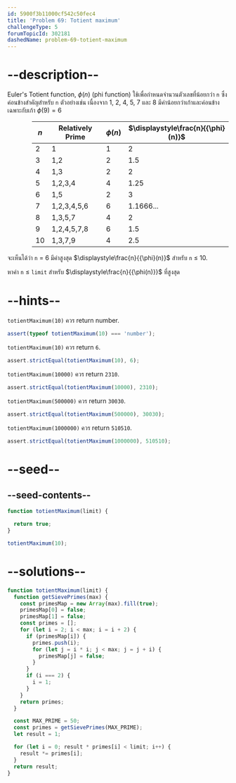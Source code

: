 ```yaml
---
id: 5900f3b11000cf542c50fec4
title: 'Problem 69: Totient maximum'
challengeType: 5
forumTopicId: 302181
dashedName: problem-69-totient-maximum
---
```


# --description--

Euler's Totient function, ${\phi}(n)$ (phi function)
ใช้เพื่อกำหนดจำนวนตัวเลขที่น้อยกว่า `n` ซึ่งค่อนข้างสำคัญสำหรับ `n` ตัวอย่างเช่น เนื่องจาก 1, 2, 4, 5, 7 และ 8 มีค่าน้อยกว่าเก้าและค่อนข้างเฉพาะกับเก้า ${\phi}(9) = 6$
<div style='margin-left: 4em;'>

| $n$ | $\text{Relatively Prime}$ | $\displaystyle{\phi}(n)$ | $\displaystyle\frac{n}{{\phi}(n)}$ |
| --- | ------------------------- | ------------------------ | ---------------------------------- |
| 2   | 1                         | 1                        | 2                                  |
| 3   | 1,2                       | 2                        | 1.5                                |
| 4   | 1,3                       | 2                        | 2                                  |
| 5   | 1,2,3,4                   | 4                        | 1.25                               |
| 6   | 1,5                       | 2                        | 3                                  |
| 7   | 1,2,3,4,5,6               | 6                        | 1.1666...                          |
| 8   | 1,3,5,7                   | 4                        | 2                                  |
| 9   | 1,2,4,5,7,8               | 6                        | 1.5                                |
| 10  | 1,3,7,9                   | 4                        | 2.5                                |

</div>

จะเห็นได้ว่า `n` = 6 มีค่าสูงสุด $\displaystyle\frac{n}{{\phi}(n)}$ สำหรับ `n` ≤ 10.

หาค่า `n` ≤ `limit` สำหรับ $\displaystyle\frac{n}{{\phi(n)}}$ ที่สูงสุด

# --hints--

`totientMaximum(10)` ควร return number.

```js
assert(typeof totientMaximum(10) === 'number');
```

`totientMaximum(10)` ควร return `6`.

```js
assert.strictEqual(totientMaximum(10), 6);
```

`totientMaximum(10000)` ควร return `2310`.

```js
assert.strictEqual(totientMaximum(10000), 2310);
```

`totientMaximum(500000)` ควร return `30030`.

```js
assert.strictEqual(totientMaximum(500000), 30030);
```

`totientMaximum(1000000)` ควร return `510510`.

```js
assert.strictEqual(totientMaximum(1000000), 510510);
```

# --seed--

## --seed-contents--

```js
function totientMaximum(limit) {

  return true;
}

totientMaximum(10);
```

# --solutions--

```js
function totientMaximum(limit) {
  function getSievePrimes(max) {
    const primesMap = new Array(max).fill(true);
    primesMap[0] = false;
    primesMap[1] = false;
    const primes = [];
    for (let i = 2; i < max; i = i + 2) {
      if (primesMap[i]) {
        primes.push(i);
        for (let j = i * i; j < max; j = j + i) {
          primesMap[j] = false;
        }
      }
      if (i === 2) {
        i = 1;
      }
    }
    return primes;
  }

  const MAX_PRIME = 50;
  const primes = getSievePrimes(MAX_PRIME);
  let result = 1;

  for (let i = 0; result * primes[i] < limit; i++) {
    result *= primes[i];
  }
  return result;
}
```
